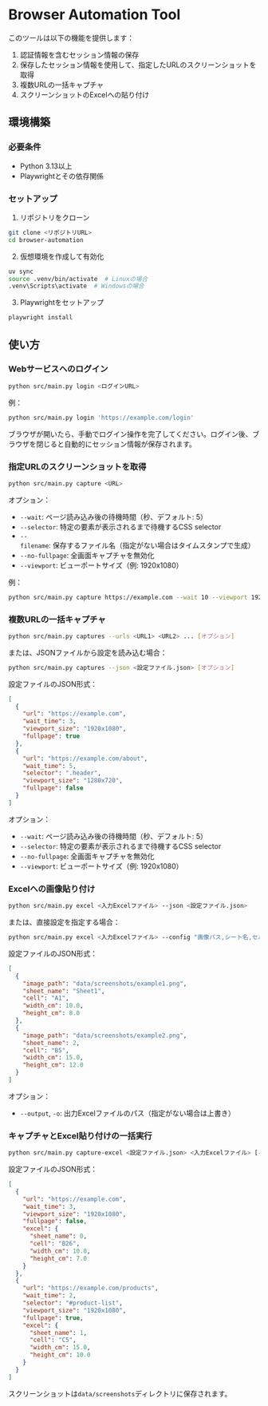 # Browser Automation Tool

このツールは以下の機能を提供します：

1. 認証情報を含むセッション情報の保存
2. 保存したセッション情報を使用して、指定したURLのスクリーンショットを取得
3. 複数URLの一括キャプチャ
4. スクリーンショットのExcelへの貼り付け

## 環境構築

### 必要条件

- Python 3.13以上
- Playwrightとその依存関係

### セットアップ

1. リポジトリをクローン

```bash
git clone <リポジトリURL>
cd browser-automation
```

2. 仮想環境を作成して有効化

```bash
uv sync
source .venv/bin/activate  # Linuxの場合
.venv\Scripts\activate  # Windowsの場合
```

3. Playwrightをセットアップ

```bash
playwright install
```

## 使い方

### Webサービスへのログイン

```bash
python src/main.py login <ログインURL>
```

例：

```bash
python src/main.py login 'https://example.com/login'
```

ブラウザが開いたら、手動でログイン操作を完了してください。ログイン後、ブラウザを閉じると自動的にセッション情報が保存されます。

### 指定URLのスクリーンショットを取得

```bash
python src/main.py capture <URL>
```

オプション：
- `--wait`: ページ読み込み後の待機時間（秒、デフォルト: 5）
- `--selector`: 特定の要素が表示されるまで待機するCSS selector
- `--filename`: 保存するファイル名（指定がない場合はタイムスタンプで生成）
- `--no-fullpage`: 全画面キャプチャを無効化
- `--viewport`: ビューポートサイズ（例: 1920x1080）

例：

```bash
python src/main.py capture https://example.com --wait 10 --viewport 1920x1080
```

### 複数URLの一括キャプチャ

```bash
python src/main.py captures --urls <URL1> <URL2> ... [オプション]
```

または、JSONファイルから設定を読み込む場合：

```bash
python src/main.py captures --json <設定ファイル.json> [オプション]
```

設定ファイルのJSON形式：
```json
[
  {
    "url": "https://example.com",
    "wait_time": 3,
    "viewport_size": "1920x1080",
    "fullpage": true
  },
  {
    "url": "https://example.com/about",
    "wait_time": 5,
    "selector": ".header",
    "viewport_size": "1280x720",
    "fullpage": false
  }
]
```

オプション：
- `--wait`: ページ読み込み後の待機時間（秒、デフォルト: 5）
- `--selector`: 特定の要素が表示されるまで待機するCSS selector
- `--no-fullpage`: 全画面キャプチャを無効化
- `--viewport`: ビューポートサイズ（例: 1920x1080）

### Excelへの画像貼り付け

```bash
python src/main.py excel <入力Excelファイル> --json <設定ファイル.json>
```

または、直接設定を指定する場合：

```bash
python src/main.py excel <入力Excelファイル> --config "画像パス,シート名,セル,幅cm,高さcm"
```

設定ファイルのJSON形式：
```json
[
  {
    "image_path": "data/screenshots/example1.png",
    "sheet_name": "Sheet1",
    "cell": "A1",
    "width_cm": 10.0,
    "height_cm": 8.0
  },
  {
    "image_path": "data/screenshots/example2.png",
    "sheet_name": 2,
    "cell": "B5",
    "width_cm": 15.0,
    "height_cm": 12.0
  }
]
```

オプション：
- `--output`, `-o`: 出力Excelファイルのパス（指定がない場合は上書き）

### キャプチャとExcel貼り付けの一括実行

```bash
python src/main.py capture-excel <設定ファイル.json> <入力Excelファイル> [--output <出力Excelファイル>]
```

設定ファイルのJSON形式：
```json
[
  {
    "url": "https://example.com",
    "wait_time": 3,
    "viewport_size": "1920x1080",
    "fullpage": false,
    "excel": {
      "sheet_name": 0,
      "cell": "B26",
      "width_cm": 10.0,
      "height_cm": 7.0
    }
  },
  {
    "url": "https://example.com/products",
    "wait_time": 2,
    "selector": "#product-list",
    "viewport_size": "1920x1080",
    "fullpage": true,
    "excel": {
      "sheet_name": 1,
      "cell": "C5",
      "width_cm": 15.0,
      "height_cm": 10.0
    }
  }
]
```

スクリーンショットは`data/screenshots`ディレクトリに保存されます。
